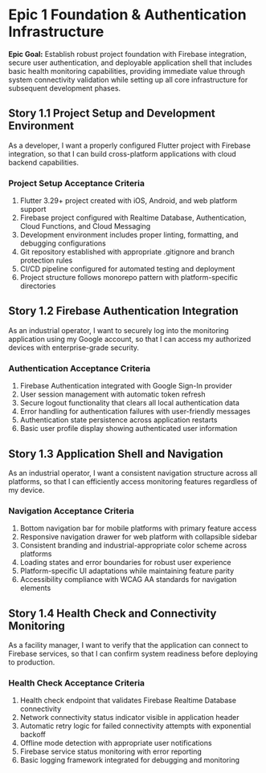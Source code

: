 # Epic 1 Foundation & Authentication Infrastructure

**Epic Goal:** Establish robust project foundation with Firebase integration, secure user authentication, and deployable application shell that includes basic health monitoring capabilities, providing immediate value through system connectivity validation while setting up all core infrastructure for subsequent development phases.

## Story 1.1 Project Setup and Development Environment

As a developer,
I want a properly configured Flutter project with Firebase integration,
so that I can build cross-platform applications with cloud backend capabilities.

### Project Setup Acceptance Criteria

1. Flutter 3.29+ project created with iOS, Android, and web platform support
2. Firebase project configured with Realtime Database, Authentication, Cloud Functions, and Cloud Messaging
3. Development environment includes proper linting, formatting, and debugging configurations
4. Git repository established with appropriate .gitignore and branch protection rules
5. CI/CD pipeline configured for automated testing and deployment
6. Project structure follows monorepo pattern with platform-specific directories

## Story 1.2 Firebase Authentication Integration

As an industrial operator,
I want to securely log into the monitoring application using my Google account,
so that I can access my authorized devices with enterprise-grade security.

### Authentication Acceptance Criteria

1. Firebase Authentication integrated with Google Sign-In provider
2. User session management with automatic token refresh
3. Secure logout functionality that clears all local authentication data
4. Error handling for authentication failures with user-friendly messages
5. Authentication state persistence across application restarts
6. Basic user profile display showing authenticated user information

## Story 1.3 Application Shell and Navigation

As an industrial operator,
I want a consistent navigation structure across all platforms,
so that I can efficiently access monitoring features regardless of my device.

### Navigation Acceptance Criteria

1. Bottom navigation bar for mobile platforms with primary feature access
2. Responsive navigation drawer for web platform with collapsible sidebar
3. Consistent branding and industrial-appropriate color scheme across platforms
4. Loading states and error boundaries for robust user experience
5. Platform-specific UI adaptations while maintaining feature parity
6. Accessibility compliance with WCAG AA standards for navigation elements

## Story 1.4 Health Check and Connectivity Monitoring

As a facility manager,
I want to verify that the application can connect to Firebase services,
so that I can confirm system readiness before deploying to production.

### Health Check Acceptance Criteria

1. Health check endpoint that validates Firebase Realtime Database connectivity
2. Network connectivity status indicator visible in application header
3. Automatic retry logic for failed connectivity attempts with exponential backoff
4. Offline mode detection with appropriate user notifications
5. Firebase service status monitoring with error reporting
6. Basic logging framework integrated for debugging and monitoring
